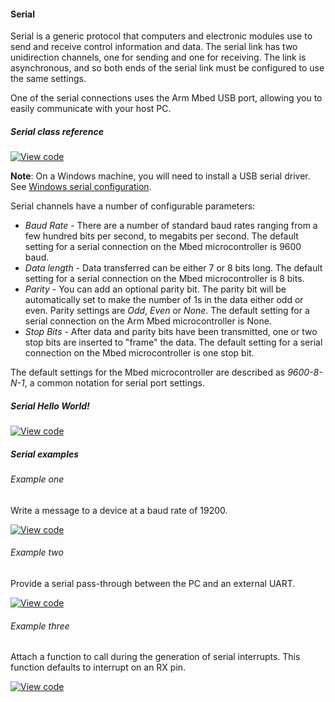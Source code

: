 #### Serial

Serial is a generic protocol that computers and electronic modules use to send and receive control information and data. The serial link has two unidirection channels, one for sending and one for receiving. The link is asynchronous, and so both ends of the serial link must be configured to use the same settings.

One of the serial connections uses the Arm Mbed USB port, allowing you to easily communicate with your host PC.

##### Serial class reference

[![View code](https://www.mbed.com/embed/?type=library)](https://docs.mbed.com/docs/mbed-os-api/en/mbed-os-5.5/api/classmbed_1_1Serial.html)

<span class="notes">**Note**: On a Windows machine, you will need to install a USB serial driver. See [Windows serial configuration](/docs/v5.4/tutorials/serial-communication.html#windows-serial-driver).</span>

Serial channels have a number of configurable parameters:

  * _Baud Rate_ - There are a number of standard baud rates ranging from a few hundred bits per second, to megabits per second. The default setting for a serial connection on the Mbed microcontroller is 9600 baud.
  * _Data length_ - Data transferred can be either 7 or 8 bits long. The default setting for a serial connection on the Mbed microcontroller is 8 bits.
  * _Parity_ - You can add an optional parity bit. The parity bit will be automatically set to make the number of 1s in the data either odd or even. Parity settings are *Odd*, *Even* or *None*. The default setting for a serial connection on the Arm Mbed microcontroller is None.
  * _Stop Bits_ - After data and parity bits have been transmitted, one or two stop bits are inserted to "frame" the data. The default setting for a serial connection on the Mbed microcontroller is one stop bit.

The default settings for the Mbed microcontroller are described as _9600-8-N-1_, a  common notation for serial port settings.

##### Serial Hello World!

[![View code](https://www.mbed.com/embed/?url=https://developer.mbed.org/teams/mbed_example/code/Serial_HelloWorld/)](https://developer.mbed.org/teams/mbed_example/code/Serial_HelloWorld/file/e540d7769e69/main.cpp)

##### Serial examples

###### Example one

Write a message to a device at a baud rate of 19200.

[![View code](https://www.mbed.com/embed/?url=https://developer.mbed.org/teams/mbed_example/code/Serial_ex_1/)](https://developer.mbed.org/teams/mbed_example/code/Serial_ex_1/file/7376f17bb36e/main.cpp)

###### Example two

Provide a serial pass-through between the PC and an external UART.

[![View code](https://www.mbed.com/embed/?url=https://developer.mbed.org/teams/mbed_example/code/Serial_ex_2/)](https://developer.mbed.org/teams/mbed_example/code/Serial_ex_2/file/8d318218bac1/main.cpp)

###### Example three

Attach a function to call during the generation of serial interrupts. This function defaults to interrupt on an RX pin.

[![View code](https://www.mbed.com/embed/?url=https://developer.mbed.org/teams/mbed_example/code/Serial_ex_3/)](https://developer.mbed.org/teams/mbed_example/code/Serial_ex_3/file/3b040f367dd8/main.cpp)
